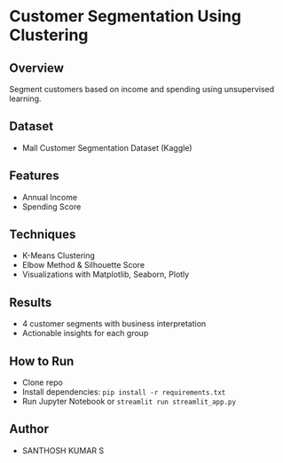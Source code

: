
# Customer Segmentation Using Clustering

## Overview
Segment customers based on income and spending using unsupervised learning.

## Dataset
- Mall Customer Segmentation Dataset (Kaggle)

## Features
- Annual Income
- Spending Score

## Techniques
- K-Means Clustering
- Elbow Method & Silhouette Score
- Visualizations with Matplotlib, Seaborn, Plotly


## Results
- 4 customer segments with business interpretation
- Actionable insights for each group

## How to Run
- Clone repo
- Install dependencies: `pip install -r requirements.txt`
- Run Jupyter Notebook or `streamlit run streamlit_app.py`

## Author
- SANTHOSH KUMAR S
